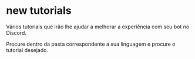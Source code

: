 # new tutorials
Vários tutoriais que irão lhe ajudar a melhorar a experiência com seu bot no Discord.

Procure dentro da pasta correspondente a sua linguagem e procure o tutorial desejado.

